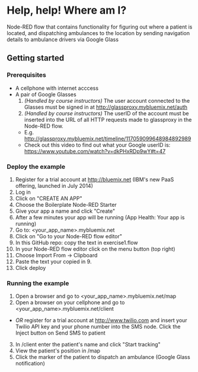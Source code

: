 # Help, help! Where am I?

Node-RED flow that contains functionality for figuring out where a patient is located, and dispatching ambulances to the location by sending navigation details to ambulance drivers via Google Glass

## Getting started

### Prerequisites
* A cellphone with internet acccess
* A pair of Google Glasses
  1. *(Handled by course instructors)* The user account connected to the Glasses must be signed in at http://glassproxy.mybluemix.net/auth
  2. *(Handled by course instructors)* The userID of the account must be inserted into the URL of all HTTP requests made to glassproxy in the Node-RED flow. 
    * E.g. http://glassproxy.mybluemix.net/timeline/117059099648984892989
    * Check out this video to find out what your Google userID is:
      https://www.youtube.com/watch?v=dkPHxRDp9wY#t=47

### Deploy the example
1. Register for a trial account at http://bluemix.net (IBM's new PaaS offering, launched in July 2014)
2. Log in
3. Click on "CREATE AN APP"
4. Choose the Boilerplate Node-RED Starter
5. Give your app a name and click "Create"
6. After a few minutes your app will be running (App Health: Your app is running)
7. Go to: \<your_app_name\>.mybluemix.net
8. Click on "Go to your Node-RED flow editor"
9. In this GitHub repo: copy the text in exercise1.flow
10. In your Node-RED flow editor click on the menu button (top right)
11. Choose Import From -> Clipboard
12. Paste the text your copied in 9.
13. Click deploy

### Running the example
1. Open a browser and go to \<your_app_name\>.mybluemix.net/map
2. Open a browser on your cellphone and go to \<your_app_name\>.mybluemix.net/client
  * *OR* register for a trial account at http://www.twilio.com and insert your Twilio API key and your phone number into the SMS node. Click the Inject button on Send SMS to patient
3. In /client enter the patient's name and click "Start tracking"
4. View the patient's position in /map
5. Click the marker of the patient to dispatch an ambulance (Google Glass notification) 
